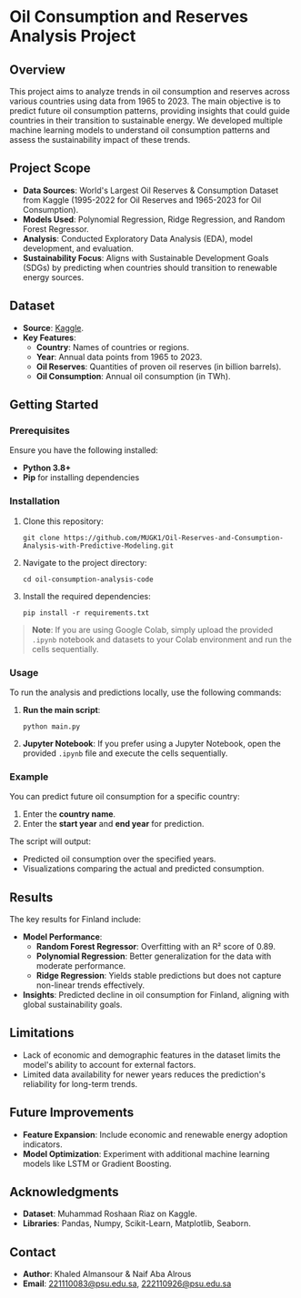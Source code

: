 # Oil Consumption and Reserves Analysis Project

## Overview
This project aims to analyze trends in oil consumption and reserves across various countries using data from 1965 to 2023. The main objective is to predict future oil consumption patterns, providing insights that could guide countries in their transition to sustainable energy. We developed multiple machine learning models to understand oil consumption patterns and assess the sustainability impact of these trends.

## Project Scope
- **Data Sources**: World's Largest Oil Reserves & Consumption Dataset from Kaggle (1995-2022 for Oil Reserves and 1965-2023 for Oil Consumption).
- **Models Used**: Polynomial Regression, Ridge Regression, and Random Forest Regressor.
- **Analysis**: Conducted Exploratory Data Analysis (EDA), model development, and evaluation.
- **Sustainability Focus**: Aligns with Sustainable Development Goals (SDGs) by predicting when countries should transition to renewable energy sources.

## Dataset
- **Source**: [Kaggle](https://www.kaggle.com/datasets/muhammadroshaanriaz/oil-reserves-and-consumption-from-1995-to-2022).
- **Key Features**:
  - **Country**: Names of countries or regions.
  - **Year**: Annual data points from 1965 to 2023.
  - **Oil Reserves**: Quantities of proven oil reserves (in billion barrels).
  - **Oil Consumption**: Annual oil consumption (in TWh).

## Getting Started
### Prerequisites
Ensure you have the following installed:
- **Python 3.8+**
- **Pip** for installing dependencies

### Installation
1. Clone this repository:
   ```
   git clone https://github.com/MUGK1/Oil-Reserves-and-Consumption-Analysis-with-Predictive-Modeling.git
   ```
2. Navigate to the project directory:
   ```
   cd oil-consumption-analysis-code
   ```
3. Install the required dependencies:
   ```
   pip install -r requirements.txt
   ```

> **Note**: If you are using Google Colab, simply upload the provided `.ipynb` notebook and datasets to your Colab environment and run the cells sequentially.

### Usage
To run the analysis and predictions locally, use the following commands:
1. **Run the main script**:
   ```
   python main.py
   ```
2. **Jupyter Notebook**: If you prefer using a Jupyter Notebook, open the provided `.ipynb` file and execute the cells sequentially.

### Example
You can predict future oil consumption for a specific country:
1. Enter the **country name**.
2. Enter the **start year** and **end year** for prediction.

The script will output:
- Predicted oil consumption over the specified years.
- Visualizations comparing the actual and predicted consumption.


## Results
The key results for Finland include:
- **Model Performance**:
  - **Random Forest Regressor**: Overfitting with an R² score of 0.89.
  - **Polynomial Regression**: Better generalization for the data with moderate performance.
  - **Ridge Regression**: Yields stable predictions but does not capture non-linear trends effectively.
- **Insights**: Predicted decline in oil consumption for Finland, aligning with global sustainability goals.

## Limitations
- Lack of economic and demographic features in the dataset limits the model's ability to account for external factors.
- Limited data availability for newer years reduces the prediction's reliability for long-term trends.

## Future Improvements
- **Feature Expansion**: Include economic and renewable energy adoption indicators.
- **Model Optimization**: Experiment with additional machine learning models like LSTM or Gradient Boosting.

## Acknowledgments
- **Dataset**: Muhammad Roshaan Riaz on Kaggle.
- **Libraries**: Pandas, Numpy, Scikit-Learn, Matplotlib, Seaborn.

## Contact
- **Author**: Khaled Almansour & Naif Aba Alrous
- **Email**: 221110083@psu.edu.sa, 222110926@psu.edu.sa
